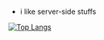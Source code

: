 - i like server-side stuffs

[![Top Langs](https://github-readme-stats.vercel.app/api/top-langs/?username=syedakmall&layout=compact)](https://github.com/anuraghazra/github-readme-stats)




